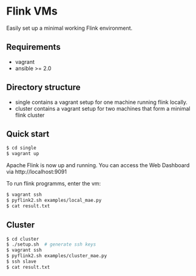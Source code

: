 # Flink VMs

Easily set up a minimal working Flink environment.

## Requirements
* vagrant
* ansible >= 2.0

## Directory structure
* single contains a vagrant setup for one machine running flink locally.
* cluster contains a vagrant setup for two machines that form a minimal flink cluster

## Quick start
```bash
$ cd single
$ vagrant up
```

Apache Flink is now up and running. You can access the Web Dashboard via http://localhost:9091

To run flink programms, enter the vm:

```bash
$ vagrant ssh
$ pyflink2.sh examples/local_mae.py
$ cat result.txt
```

## Cluster
```bash
$ cd cluster
$ ./setup.sh  # generate ssh keys
$ vagrant ssh
$ pyflink2.sh examples/cluster_mae.py
$ ssh slave
$ cat result.txt
```
